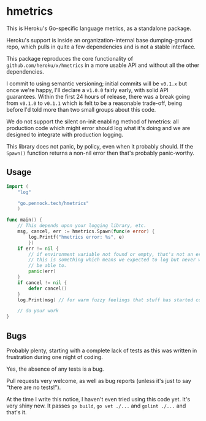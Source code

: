 hmetrics
========

This is Heroku's Go-specific language metrics, as a standalone package.

Heroku's support is inside an organization-internal base dumping-ground repo,
which pulls in quite a few dependencies and is not a stable interface.

This package reproduces the core functionality of
`github.com/heroku/x/hmetrics` in a more usable API and without all the other
dependencies.

I commit to using semantic versioning; initial commits will be `v0.1.x` but
once we're happy, I'll declare a `v1.0.0` fairly early, with solid API
guarantees.  Within the first 24 hours of release, there was a break going
from `v0.1.0` to `v0.1.1` which is felt to be a reasonable trade-off, being
before I'd told more than two small groups about this code.

We do not support the silent on-init enabling method of hmetrics: all
production code which might error should log what it's doing and we are
designed to integrate with production logging.

This library does not panic, by policy, even when it probably should.
If the `Spawn()` function returns a non-nil error then that's probably
panic-worthy.

## Usage

```go
import (
    "log"

    "go.pennock.tech/hmetrics"
    )

func main() {
    // This depends upon your logging library, etc.
    msg, cancel, err := hmetrics.Spawn(func(e error) {
        log.Printf("hmetrics error: %s", e)
        })
    if err != nil {
        // if environment variable not found or empty, that's not an error,
        // this is something which means we expected to log but never will
        // be able to.
        panic(err)
    }
    if cancel != nil {
        defer cancel()
    }
    log.Print(msg) // for warm fuzzy feelings that stuff has started correctly

    // do your work
}
```

## Bugs

Probably plenty, starting with a complete lack of tests as this was written in
frustration during one night of coding.

Yes, the absence of any tests is a bug.

Pull requests very welcome, as well as bug reports (unless it's just to say
"there are no tests!").

At the time I write this notice, I haven't even tried using this code yet.
It's very shiny new.  It passes `go build`, `go vet ./...` and `golint ./...`
and that's it.
